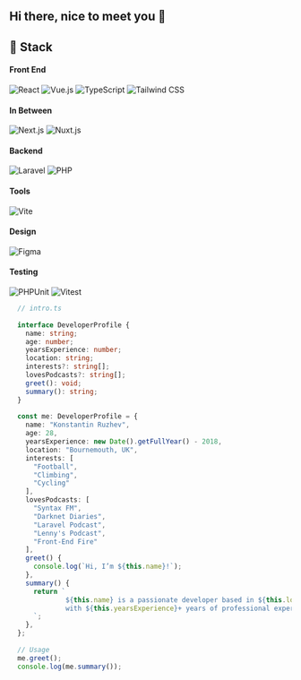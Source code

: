 ## Hi there, nice to meet you 👋

## 🧰 Stack

#### Front End
![React](https://img.shields.io/badge/React-61DAFB?logo=react&logoColor=black)
![Vue.js](https://img.shields.io/badge/Vue.js-4FC08D?logo=vue.js&logoColor=white)
![TypeScript](https://img.shields.io/badge/TypeScript-3178C6?logo=typescript&logoColor=white)
![Tailwind CSS](https://img.shields.io/badge/Tailwind_CSS-38B2AC?logo=tailwind-css&logoColor=white)

#### In Between
![Next.js](https://img.shields.io/badge/Next.js-000?logo=next.js&logoColor=white)
![Nuxt.js](https://img.shields.io/badge/Nuxt.js-00C58E?logo=nuxtdotjs&logoColor=white)

#### Backend
![Laravel](https://img.shields.io/badge/Laravel-FF2D20?logo=laravel&logoColor=white)
![PHP](https://img.shields.io/badge/PHP-777BB4?logo=php&logoColor=white)

#### Tools
![Vite](https://img.shields.io/badge/Vite-646CFF?logo=vite&logoColor=white)

#### Design
![Figma](https://img.shields.io/badge/Figma-F24E1E?logo=figma&logoColor=white)

#### Testing
![PHPUnit](https://img.shields.io/badge/PHPUnit-3C4F7A?logo=phpunit&logoColor=white)
![Vitest](https://img.shields.io/badge/Vitest-6E9F18?logo=vitest&logoColor=white)

```typescript
  // intro.ts
  
  interface DeveloperProfile {
    name: string;
    age: number;
    yearsExperience: number;
    location: string;
    interests?: string[];
    lovesPodcasts?: string[];
    greet(): void;
    summary(): string;
  }
  
  const me: DeveloperProfile = {
    name: "Konstantin Ruzhev",
    age: 28,
    yearsExperience: new Date().getFullYear() - 2018,
    location: "Bournemouth, UK",
    interests: [
      "Football",
      "Climbing",
      "Cycling"
    ],
    lovesPodcasts: [
      "Syntax FM",
      "Darknet Diaries",
      "Laravel Podcast",
      "Lenny's Podcast",
      "Front-End Fire"
    ],
    greet() {
      console.log(`Hi, I’m ${this.name}!`);
    },
    summary() {
      return `
              ${this.name} is a passionate developer based in ${this.location}
              with ${this.yearsExperience}+ years of professional experience.
      `;  
    },
  };
  
  // Usage
  me.greet();
  console.log(me.summary());
```
